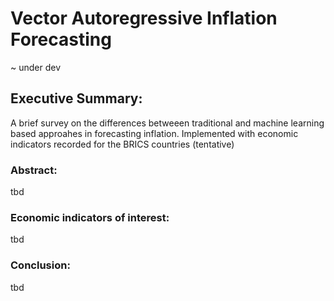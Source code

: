 # Vector Autoregressive Inflation Forecasting
~ under dev

## Executive Summary:

A brief survey on the differences betweeen traditional and machine learning based approahes in forecasting inflation.
Implemented with economic indicators recorded for the BRICS countries (tentative)

### Abstract:
tbd

### Economic indicators of interest:
tbd

### Conclusion:
tbd
